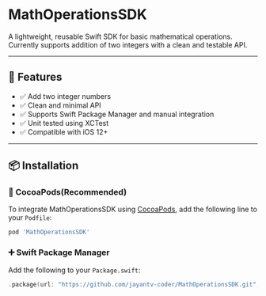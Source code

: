 
# MathOperationsSDK

A lightweight, reusable Swift SDK for basic mathematical operations. Currently supports addition of two integers with a clean and testable API.

---

## 🚀 Features

- ✅ Add two integer numbers
- ✅ Clean and minimal API
- ✅ Supports Swift Package Manager and manual integration
- ✅ Unit tested using XCTest
- ✅ Compatible with iOS 12+

---

## 📦 Installation

### 🍫 CocoaPods(Recommended)

To integrate MathOperationsSDK using [CocoaPods](https://cocoapods.org), add the following line to your `Podfile`:

```ruby
pod 'MathOperationsSDK'
 ```

### ➕ Swift Package Manager

Add the following to your `Package.swift`:

```swift
.package(url: "https://github.com/jayantv-coder/MathOperationsSDK.git", from: "1.0.0")
 ```


